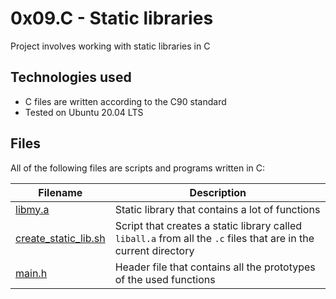 # 0x09.C - Static libraries

Project involves working with static libraries in C

## Technologies used
* C files are written according to the C90 standard
* Tested on Ubuntu 20.04 LTS

## Files
All of the following files are scripts and programs written in C:

| Filename | Description |
| -------- | ----------- |
| [libmy.a](./libmy.a) | Static library that contains a lot of functions |
| [create_static_lib.sh](./create_static_lib.sh) | Script that creates a static library called `liball.a` from all the `.c` files that are in the current directory |
| [main.h](./main.h) | Header file that contains all the prototypes of the used functions |
